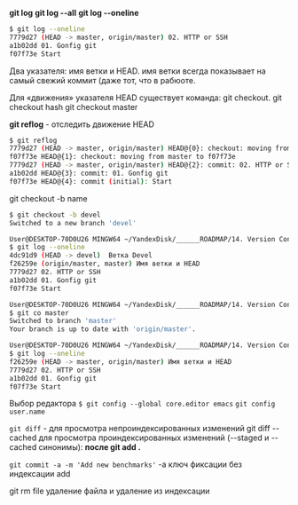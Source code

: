 **git log**
**git log --all**
**git log --oneline**
```bash
$ git log --oneline
7779d27 (HEAD -> master, origin/master) 02. HTTP or SSH
a1b02dd 01. Gonfig git
f07f73e Start
```

Два указателя: имя ветки и HEAD. имя ветки всегда показывает на самый свежий коммит (даже тот, что в рабюоте.


Для «движения» указателя HEAD существует команда: git checkout.
git checkout hash
git checkout master

**git reflog** - отследить движение HEAD
```bash
$ git reflog
7779d27 (HEAD -> master, origin/master) HEAD@{0}: checkout: moving from f07f73ee30e1193a7eb8fab3475933462d939688 to master
f07f73e HEAD@{1}: checkout: moving from master to f07f73e
7779d27 (HEAD -> master, origin/master) HEAD@{2}: commit: 02. HTTP or SSH
a1b02dd HEAD@{3}: commit: 01. Gonfig git
f07f73e HEAD@{4}: commit (initial): Start
```

git checkout -b name
```bash
$ git checkout -b devel
Switched to a new branch 'devel'

User@DESKTOP-70D0U26 MINGW64 ~/YandexDisk/______ROADMAP/14. Version Control System/working_may_2023 (devel)
$ git log --oneline
4dc91d9 (HEAD -> devel)  Ветка Devel
f26259e (origin/master, master) Имя ветки и HEAD
7779d27 02. HTTP or SSH
a1b02dd 01. Gonfig git
f07f73e Start

User@DESKTOP-70D0U26 MINGW64 ~/YandexDisk/______ROADMAP/14. Version Control System/working_may_2023 (devel)
$ git co master
Switched to branch 'master'
Your branch is up to date with 'origin/master'.

User@DESKTOP-70D0U26 MINGW64 ~/YandexDisk/______ROADMAP/14. Version Control System/working_may_2023 (master)
$ git log --oneline
f26259e (HEAD -> master, origin/master) Имя ветки и HEAD
7779d27 02. HTTP or SSH
a1b02dd 01. Gonfig git
f07f73e Start
```
Выбор редактора
`$ git config --global core.editor emacs`
`git config user.name`

`git diff` - для просмотра непроиндексированных изменений
git diff --cached для просмотра проиндексированных изменений (--staged и --cached синонимы): **после git add .**

`git commit -a -m 'Add new benchmarks'`
-a ключ фиксации без индексации add

git rm file
удаление файла и удаление из индексации
